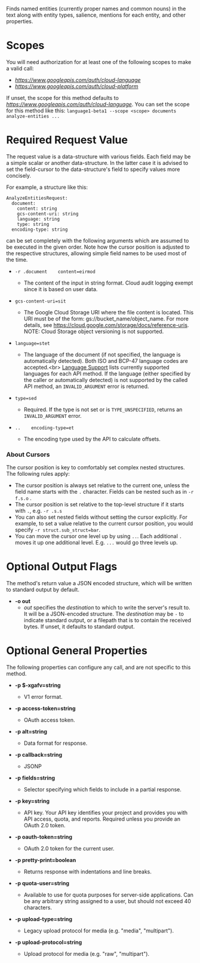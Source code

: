 Finds named entities (currently proper names and common nouns) in the text
along with entity types, salience, mentions for each entity, and
other properties.
# Scopes

You will need authorization for at least one of the following scopes to make a valid call:

* *https://www.googleapis.com/auth/cloud-language*
* *https://www.googleapis.com/auth/cloud-platform*

If unset, the scope for this method defaults to *https://www.googleapis.com/auth/cloud-language*.
You can set the scope for this method like this: `language1-beta1 --scope <scope> documents analyze-entities ...`
# Required Request Value

The request value is a data-structure with various fields. Each field may be a simple scalar or another data-structure.
In the latter case it is advised to set the field-cursor to the data-structure's field to specify values more concisely.

For example, a structure like this:
```
AnalyzeEntitiesRequest:
  document:
    content: string
    gcs-content-uri: string
    language: string
    type: string
  encoding-type: string

```

can be set completely with the following arguments which are assumed to be executed in the given order. Note how the cursor position is adjusted to the respective structures, allowing simple field names to be used most of the time.

* `-r .document    content=eirmod`
    - The content of the input in string format.
        Cloud audit logging exempt since it is based on user data.
* `gcs-content-uri=sit`
    - The Google Cloud Storage URI where the file content is located.
        This URI must be of the form: gs://bucket_name/object_name. For more
        details, see https://cloud.google.com/storage/docs/reference-uris.
        NOTE: Cloud Storage object versioning is not supported.
* `language=stet`
    - The language of the document (if not specified, the language is
        automatically detected). Both ISO and BCP-47 language codes are
        accepted.&lt;br&gt;
        [Language Support](/natural-language/docs/languages)
        lists currently supported languages for each API method.
        If the language (either specified by the caller or automatically detected)
        is not supported by the called API method, an `INVALID_ARGUMENT` error
        is returned.
* `type=sed`
    - Required. If the type is not set or is `TYPE_UNSPECIFIED`,
        returns an `INVALID_ARGUMENT` error.

* `..    encoding-type=et`
    - The encoding type used by the API to calculate offsets.


### About Cursors

The cursor position is key to comfortably set complex nested structures. The following rules apply:

* The cursor position is always set relative to the current one, unless the field name starts with the `.` character. Fields can be nested such as in `-r f.s.o` .
* The cursor position is set relative to the top-level structure if it starts with `.`, e.g. `-r .s.s`
* You can also set nested fields without setting the cursor explicitly. For example, to set a value relative to the current cursor position, you would specify `-r struct.sub_struct=bar`.
* You can move the cursor one level up by using `..`. Each additional `.` moves it up one additional level. E.g. `...` would go three levels up.


# Optional Output Flags

The method's return value a JSON encoded structure, which will be written to standard output by default.

* **-o out**
    - *out* specifies the *destination* to which to write the server's result to.
      It will be a JSON-encoded structure.
      The *destination* may be `-` to indicate standard output, or a filepath that is to contain the received bytes.
      If unset, it defaults to standard output.
# Optional General Properties

The following properties can configure any call, and are not specific to this method.

* **-p $-xgafv=string**
    - V1 error format.

* **-p access-token=string**
    - OAuth access token.

* **-p alt=string**
    - Data format for response.

* **-p callback=string**
    - JSONP

* **-p fields=string**
    - Selector specifying which fields to include in a partial response.

* **-p key=string**
    - API key. Your API key identifies your project and provides you with API access, quota, and reports. Required unless you provide an OAuth 2.0 token.

* **-p oauth-token=string**
    - OAuth 2.0 token for the current user.

* **-p pretty-print=boolean**
    - Returns response with indentations and line breaks.

* **-p quota-user=string**
    - Available to use for quota purposes for server-side applications. Can be any arbitrary string assigned to a user, but should not exceed 40 characters.

* **-p upload-type=string**
    - Legacy upload protocol for media (e.g. &#34;media&#34;, &#34;multipart&#34;).

* **-p upload-protocol=string**
    - Upload protocol for media (e.g. &#34;raw&#34;, &#34;multipart&#34;).
